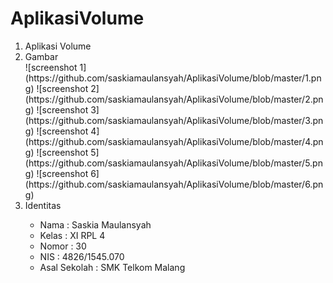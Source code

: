# AplikasiVolume


<ol>

<li> Aplikasi Volume </li>

<li> Gambar </li>
![screenshot 1](https://github.com/saskiamaulansyah/AplikasiVolume/blob/master/1.png)
![screenshot 2](https://github.com/saskiamaulansyah/AplikasiVolume/blob/master/2.png)
![screenshot 3](https://github.com/saskiamaulansyah/AplikasiVolume/blob/master/3.png)
![screenshot 4](https://github.com/saskiamaulansyah/AplikasiVolume/blob/master/4.png)
![screenshot 5](https://github.com/saskiamaulansyah/AplikasiVolume/blob/master/5.png)
![screenshot 6](https://github.com/saskiamaulansyah/AplikasiVolume/blob/master/6.png)

<li> Identitas </li>
<ul> 
<li> Nama : Saskia Maulansyah </li>
<li> Kelas : XI RPL 4 </li>
<li> Nomor : 30 </li>
<li> NIS : 4826/1545.070 </li>
<li> Asal Sekolah : SMK Telkom Malang </li> </ul>
